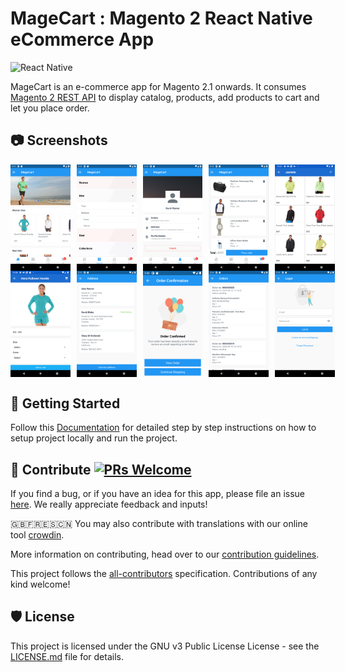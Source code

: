 # MageCart : Magento 2 React Native eCommerce App

![React Native](https://img.shields.io/badge/react--native-0.62.2-brightgreen)


MageCart is an e-commerce app for Magento 2.1 onwards. It consumes [Magento 2 REST API](https://devdocs.magento.com/guides/v2.3/get-started/rest_front.html) to display catalog, products, add products to cart and let you place order.


## :camera: Screenshots

<div style="display:flex;" >
  <img  src=".github/screenshots/1.png" width="19%" >
  <img style="margin-left:10px;" src=".github/screenshots/2.png" width="19%" >
  <img style="margin-left:10px;" src=".github/screenshots/3.png" width="19%" >
  <img style="margin-left:10px;" src=".github/screenshots/4.png" width="19%" >
  <img style="margin-left:10px;" src=".github/screenshots/5.png" width="19%" >
</div>

<div style="display:flex;" >
  <img  src=".github/screenshots/6.png" width="19%" >
  <img style="margin-left:10px;" src=".github/screenshots/7.png" width="19%" >
  <img style="margin-left:10px;" src=".github/screenshots/8.png" width="19%" >
  <img style="margin-left:10px;" src=".github/screenshots/9.png" width="19%" >
  <img style="margin-left:10px;" src=".github/screenshots/10.png" width="19%" >
</div>

## 📲 Getting Started

Follow this [Documentation](https://github.com/jeriramadhan/reactmagent-punyacara/wiki/Setup) for detailed step by step instructions on how to setup project locally and run the project.

## 🙋‍ Contribute [![PRs Welcome](https://img.shields.io/badge/PRs-welcome-brightgreen.svg?style=flat-square)](http://makeapullrequest.com) 

If you find a bug, or if you have an idea for this app, please file an issue [here](https://github.com/sanjeevyadavit/magento_react_native/issues). We really appreciate feedback and inputs!

🇬🇧🇫🇷🇪🇸🇨🇳 You may also contribute with translations with our online tool [crowdin](https://crwd.in/magento-react-native).

More information on contributing, head over to our [contribution guidelines](CONTRIBUTING.md). 


<!-- markdownlint-enable -->
<!-- prettier-ignore-end -->
<!-- ALL-CONTRIBUTORS-LIST:END -->

This project follows the [all-contributors](https://github.com/all-contributors/all-contributors) specification. Contributions of any kind welcome!


## 🛡 License

This project is licensed under the GNU v3 Public License License - see the [LICENSE.md](LICENSE.md) file for details.
